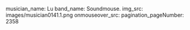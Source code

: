 musician_name: Lu
band_name: Soundmouse.
img_src: images/musician0141.1.png
onmouseover_src: 
pagination_pageNumber: 2358